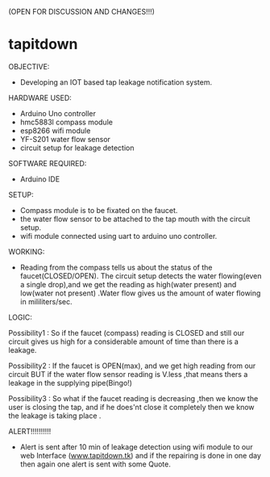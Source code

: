 (OPEN FOR DISCUSSION AND CHANGES!!!)
# tapitdown

OBJECTIVE:
- Developing an IOT based tap leakage notification system.

HARDWARE USED:
- Arduino Uno controller
- hmc5883l compass module
- esp8266 wifi module
- YF-S201 water flow sensor
- circuit setup for leakage detection

SOFTWARE REQUIRED:
- Arduino IDE

SETUP:
- Compass module is to be fixated on the faucet.
- the water flow sensor to be  attached to the tap mouth with the circuit setup.
- wifi module connected using uart to arduino uno controller.

WORKING:
- Reading from the compass tells us about the status of the faucet(CLOSED/OPEN).
  The circuit setup detects the water flowing(even a single drop),and we get 
  the reading as high(water present) and low(water not present) .Water flow gives 
  us the amount of water flowing in mililiters/sec.

LOGIC:

Possibility1 : So if the faucet (compass) reading is CLOSED and still our circuit gives 
               us high for a considerable amount of time than there is a leakage.

Possibility2 : If the faucet is OPEN(max), and we get high reading from our circuit BUT 
			   if the water flow sensor reading is V.less ,that means thers a leakage 
               in the supplying pipe(Bingo!)

Possibility3 : So what if the faucet reading is decreasing ,then we know the user is 
				closing the tap, and if he does'nt close it completely then we know 
				the leakage is taking place .

ALERT!!!!!!!!!!
- Alert is sent after 10 min of leakage detection using wifi module to our web Interface (www.tapitdown.tk) and if the repairing is done
  in one day then again one alert is sent with some Quote.
 

